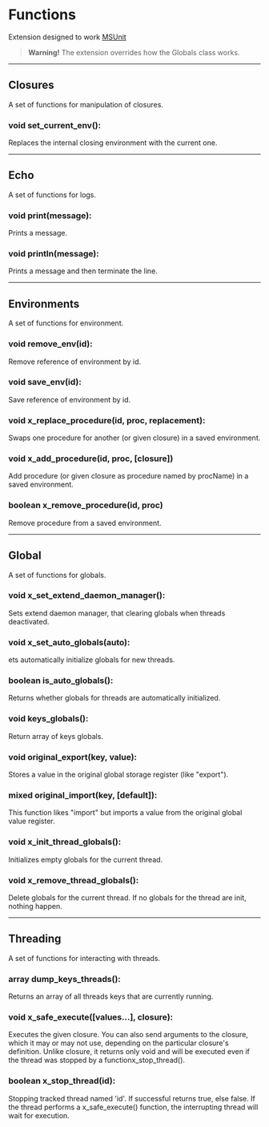 # Functions

Extension designed to work [MSUnit](https://github.com/Anatoliy057/MSUnit)

> **Warning!** The extension overrides how the Globals class works.

***

## Closures
A set of functions for manipulation of closures.

### void set\_current\_env():
Replaces the internal closing environment with the current one.

***

## Echo
A set of functions for logs.

### void print(message):
Prints a message.

### void println(message):
Prints a message and then terminate the line.

***

## Environments
A set of functions for environment.

### void remove\_env(id):
Remove reference of environment by id.

### void save\_env(id):
Save reference of environment by id.

### void x\_replace\_procedure(id, proc, replacement):
Swaps one procedure for another (or given closure) in a saved environment.

### void x_add_procedure(id, proc, [closure])
Add procedure (or given closure as procedure named by procName) in a saved environment.

### boolean x_remove_procedure(id, proc)
Remove procedure from a saved environment.

***

## Global
A set of functions for globals.

### void x_set_extend_daemon_manager():
Sets extend daemon manager, that clearing globals when threads deactivated.

### void x_set_auto_globals(auto):
ets automatically initialize globals for new threads.

### boolean is\_auto\_globals():
Returns whether globals for threads are automatically initialized.

### void keys\_globals():
Return array of keys globals.

### void original\_export(key, value):
Stores a value in the original global storage register (like "export").

### mixed original\_import(key, [default]):
This function likes "import" but imports a value from the original global value register.

### void x\_init\_thread\_globals():
Initializes empty globals for the current thread.

### void x\_remove\_thread\_globals():
Delete globals for the current thread. If no globals for the thread are init, nothing happen.

***

## Threading
A set of functions for interacting with threads.

### array dump\_keys\_threads():
Returns an array of all threads keys that are currently running.

### void x\_safe\_execute([values...], closure):
Executes the given closure. You can also send arguments to the closure, which it may or may not use, depending on the particular closure's definition. Unlike closure, it returns only void and will be executed even if the thread was stopped by a functionx_stop_thread().

### boolean x\_stop\_thread(id):
Stopping tracked thread named 'id'. If successful returns true, else false. If the thread performs a x_safe_execute() function, the interrupting thread will wait for execution.
